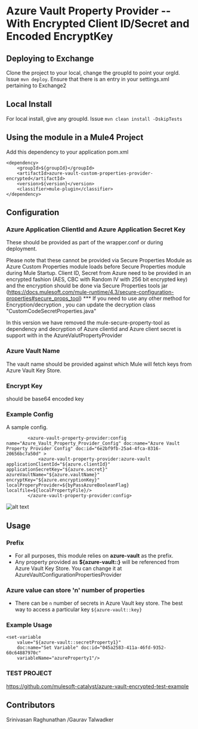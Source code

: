 # Azure Vault Property Provider -- With Encrypted Client ID/Secret and Encoded EncryptKey



## Deploying to Exchange
Clone the project to your local, change the groupId to point your orgId. Issue `mvn deploy`.
Ensure that there is an entry in your settings.xml pertaining to Exchange2

## Local Install
For local install, give any groupId. Issue `mvn clean install -DskipTests`

## Using the module in a Mule4 Project
Add this dependency to your application pom.xml

```
<dependency>
	<groupId>${groupId}</groupId>
	<artifactId>azure-vault-custom-properties-provider-encrypted</artifactId>
	<version>${version}</version>
	<classifier>mule-plugin</classifier>
</dependency>
```

## Configuration


### Azure Application ClientId and Azure Application Secret Key
These should be provided as part of the wrapper.conf or during deployment.

Please note that these cannot be provided via Secure Properties Module as Azure Custom Properties module loads before Secure Properties module during Mule Startup.
Client ID, Secret from Azure need to be provided in an encrypted fashion (AES, CBC with Random IV with 256 bit encrypted key) and the encryption should be done via Secure Properties tools jar (https://docs.mulesoft.com/mule-runtime/4.3/secure-configuration-properties#secure_props_tool) *** If you need to use any other method for Encryption/decryption , you can update the decryption class "CustomCodeSecretProperties.java"


In this version we have removed the mule-secure-property-tool as dependency and decryption of Azure clientid and Azure client secret is support with in the AzureValutPropertyProvider



### Azure Vault Name
The vault name should be provided against which Mule will fetch keys from
Azure Vault Key Store.

### Encrypt Key 
should be base64 encoded key

### Example Config
A sample config.
```
		<azure-vault-property-provider:config name="Azure_Vault_Property_Provider_Config" doc:name="Azure Vault Property Provider Config" doc:id="6e2bf9fb-25a4-4fca-8316-20656bc7a50d" >
    		<azure-vault-property-provider:azure-vault applicationClientId="${azure.clientId}" applicationSecretKey="${azure.secret}" azureVaultName="${azure.vaultName}" encryptKey="${azure.encryptionKey}" localProperyProvider=${byPassAzureBooleanFlag} localfile=${localPropertyFile}/>
    	</azure-vault-property-provider:config>
```

![alt text](encrypted_AzureVaultConnector.png)

## Usage

### Prefix
- For all purposes, this module relies on **azure-vault** as the prefix.
- Any property provided as **${azure-vault::}** will be referenced from Azure Vault Key Store.
You can change it at AzureVaultConfigurationPropertiesProvider

### Azure value can store 'n' number of  properties
- There can be `n` number of secrets in Azure Vault key store. The best way to access a particular key
`${azure-vault::key}`

### Example Usage

```
<set-variable
    value="${azure-vault::secretProperty1}"
    doc:name="Set Variable" doc:id="045a2583-411a-46fd-9352-60c64887970c"
    variableName="azureProperty1"/>

```

### TEST PROJECT

https://github.com/mulesoft-catalyst/azure-vault-encrypted-test-example

## Contributors
Srinivasan Raghunathan /Gaurav Talwadker
